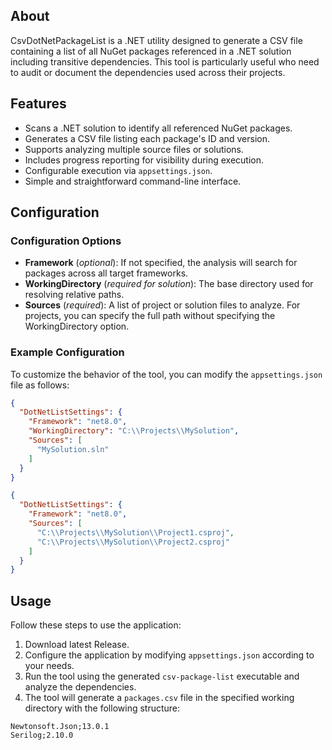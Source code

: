 ## About

CsvDotNetPackageList is a .NET utility designed to generate a CSV file containing a list of all NuGet packages referenced in a .NET solution including transitive dependencies. This tool is particularly useful who need to audit or document the dependencies used across their projects.

## Features

- Scans a .NET solution to identify all referenced NuGet packages.
- Generates a CSV file listing each package's ID and version.
- Supports analyzing multiple source files or solutions.
- Includes progress reporting for visibility during execution.
- Configurable execution via `appsettings.json`.
- Simple and straightforward command-line interface.

## Configuration

### Configuration Options

- **Framework** (_optional_): If not specified, the analysis will search for packages across all target frameworks.
- **WorkingDirectory** (_required for solution_): The base directory used for resolving relative paths.
- **Sources** (_required_): A list of project or solution files to analyze. For projects, you can specify the full path without specifying the WorkingDirectory option.

### Example Configuration

To customize the behavior of the tool, you can modify the `appsettings.json` file as follows:

```json
{
  "DotNetListSettings": {
    "Framework": "net8.0",
    "WorkingDirectory": "C:\\Projects\\MySolution",
    "Sources": [
      "MySolution.sln"
    ]
  }
}
```

```json
{
  "DotNetListSettings": {
    "Framework": "net8.0",
    "Sources": [
      "C:\\Projects\\MySolution\\Project1.csproj",
      "C:\\Projects\\MySolution\\Project2.csproj"
    ]
  }
}
```

## Usage

Follow these steps to use the application:
1. Download latest Release.
2. Configure the application by modifying `appsettings.json` according to your needs.
3. Run the tool using the generated `csv-package-list` executable and analyze the dependencies.
4. The tool will generate a `packages.csv` file in the specified working directory with the following structure:
```csv
Newtonsoft.Json;13.0.1
Serilog;2.10.0
```

